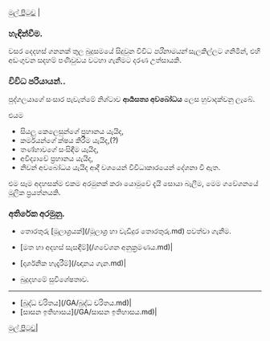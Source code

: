 [මුල් පිටුව](/index.md) |

### හැඳින්වීම.
වසර දෙදහස් ගනනක් තුල බුදුසමයේ සිදුවුන විවිධ _පරිනාමයන්_ සැලකිල්ලට ගනිමින්, එහි අඩංගුවන සදහම් පණිවුඩය වටහා ගැනීමට දරණ උත්සායකි.

### විවිධ පරියායන්..
පුද්ගලයාගේ සංසාර පැවැත්මේ නිශ්ටාව **ආර්‍යසත්‍ය අවබෝධය** ලෙස හුවාදක්වනු ලැබේ.

එයම
- සියලු කෙලෙසුන්ගේ ප්‍රහානය යැයිද,
- කර්මයන්ගේ ක්ෂය කිරීම යැයිද,(?)
- තණ්හාවගේ සංසිඳීම යැයිද,
- අවිද්‍යාවේ ප්‍රහානය යැයිද,
- නිවන් අවබෝධය යැයිද ආදී වශයෙන් විවිධාකාරයෙන් දේශනා වී ඇත.

එම සෑම අදහසක්ම එකම අරමුනක් කරා යොමුවේ දැයි  සොයා බැලීම, මෙම ගවේශනයේ මූලික ප්‍රයත්නයකි.

### අතිරේක අරමුනු.
- තොරතුරු [මූලාශ්‍රයක්](/මූලාශ්‍ර හා වැඩිදුර තොරතුරු.md) පවත්වා ගැනීම.
- [මත හා අදහස් සැසඳීම්](/ගවේශන අනුක්‍රමණය.md)|
- [දාර්ශනික හැදෑරීම්](/ඥානය ගැන.md)|

- බුදුදහමේ සුවිශේෂතාව.

-------
- [බුද්ධ චරිතය](/GA/බුද්ධ චරිතය.md)|
- [සාසන ඉතිහාසය](/GA/සාසන ඉතිහාසය.md)|

[මුල් පිටුව](/index.md)|
